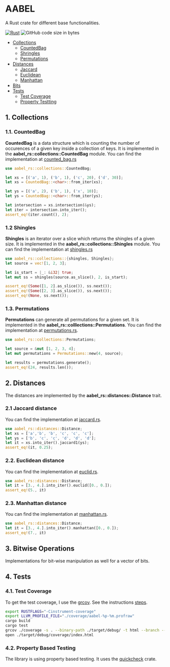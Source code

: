# AABEL
A Rust crate for different base functionalities.

[![Rust](https://github.com/veminovici/aabel-rs/actions/workflows/rust.yml/badge.svg?branch=main)](https://github.com/veminovici/aabel-rs/actions/workflows/rust.yml)
![GitHub code size in bytes](https://img.shields.io/github/languages/code-size/veminovici/aabel-rs)

- [Collections](https://github.com/veminovici/aabel-rs#1-collections)
  - [CountedBag](https://github.com/veminovici/aabel-rs#11-countedbag)
  - [Shringles](https://github.com/veminovici/aabel-rs#12-shingles)
  - [Permutations](#13-permutations)
- [Distances](https://github.com/veminovici/aabel-rs#2-distances)
  - [Jaccard](https://github.com/veminovici/aabel-rs#21-jaccard-distance)
  - [Euclidean](https://github.com/veminovici/aabel-rs#22-euclidean-distance)
  - [Manhattan](https://github.com/veminovici/aabel-rs#23-manhattan-distance)
- [Bits](https://github.com/veminovici/aabel-rs#3-bitwise-operations)
- [Tests](https://github.com/veminovici/aabel-rs#4-tests)
  - [Test Coverage](https://github.com/veminovici/aabel-rs#41-test-coverage)
  - [Property Testting](https://github.com/veminovici/aabel-rs#42-property-based-testing)

## 1. Collections

### 1.1. CountedBag
**CountedBag** is a data structure which is counting the number of occurences of a given key inside a collection of keys.
It is implemented in the **aabel_rs::collections::CountedBag** module. 
You can find the implementation at [counted_bag.rs](./src/collections/counted_bag.rs)

```rust
use aabel_rs::collections::CountedBag;

let xs = [('a', 1), ('b', 1), ('c', 20), ('d', 30)];
let xs = CountedBag::<char>::from_iter(xs);

let ys = [('a', 2), ('b', 1), ('x', 10)];
let ys = CountedBag::<char>::from_iter(ys);

let intersection = xs.intersection(&ys);
let iter = intersection.into_iter();
assert_eq!(iter.count(), 2);
```

### 1.2 Shingles
**Shingles** is an iterator over a slice which returns the shingles of a given size.
It is implemented in the **aabel_rs::collections::Shingles** module. 
You can find the implementation at [shingles.rs](./src/collections/shingles.rs)

```rust
use aabel_rs::collections::{shingles, Shingles};
let source = vec![1, 2, 3];

let is_start = |_: &i32| true;
let mut ss = shingles(source.as_slice(), 2, is_start);

assert_eq!(Some([1, 2].as_slice()), ss.next());
assert_eq!(Some([2, 3].as_slice()), ss.next());
assert_eq!(None, ss.next());
```

### 1.3. Permutations
**Permutations** can generate all permutations for a given set.
It is implemented in the **aabel_rs::colllections::Permutations**.
You can find the implementation at [permutations.rs](./src/collections/permutations.rs).

```rust
use aabel_rs::collections::Permutations;

let source = &mut [1, 2, 3, 4];
let mut permutations = Permutations::new(4, source);

let results = permutations.generate();
assert_eq!(24, results.len());
```

## 2. Distances
The distances are implemented by the **aabel_rs::distances::Distance** trait.

### 2.1 Jaccard distance
You can find the implementation at [jaccard.rs](./src/distances/jaccard.rs).

```rust
use aabel_rs::distances::Distance;
let xs = ['a','b', 'b', 'c', 'c', 'c'];
let ys = ['b', 'c', 'c', 'd', 'd', 'd'];
let it = xs.into_iter().jaccard1(ys);
assert_eq!(it, 0.25);
```

### 2.2. Euclidean distance
You can find the implementation at [euclid.rs](./src/distances/euclid.rs).

```rust
use aabel_rs::distances::Distance;
let it = [3., 4.].into_iter().euclid([0., 0.]);
assert_eq!(5., it)
```

### 2.3. Manhattan distance
You can find the implementation at [manhattan.rs](./src/distances/manhattan.rs).

```rust
use aabel_rs::distances::Distance;
let it = [3., 4.].into_iter().manhattan([0., 0.]);
assert_eq!(7., it)
```

## 3. Bitwise Operations
Implementations for bit-wise manipulation as well for a vector of bits.

## 4. Tests

### 4.1. Test Coverage
To get the test coverage, I use the [grcov](https://github.com/mozilla/grcov#how-to-get-grcov).
See the instructions [steps](https://github.com/mozilla/grcov#example-how-to-generate-source-based-coverage-for-a-rust-project).

```bash
export RUSTFLAGS="-Cinstrument-coverage"
export LLVM_PROFILE_FILE="./coverage/aabel-%p-%m.profraw"
cargo build
cargo test
grcov ./coverage -s . --binary-path ./target/debug/ -t html --branch --ignore-not-existing -o ./target/debug/coverage/
open ./target/debug/coverage/index.html
```

### 4.2. Property Based Testing
The library is using property based testing. It uses the [quickcheck](https://docs.rs/quickcheck/latest/quickcheck/) crate.